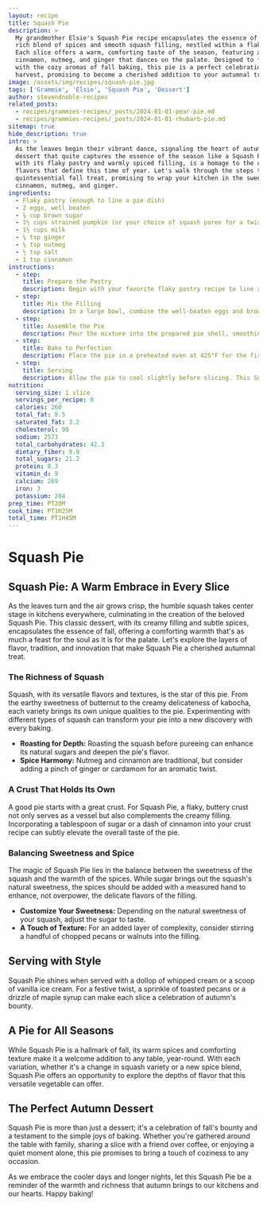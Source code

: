 ```yaml
---
layout: recipe
title: Squash Pie
description: >
  My grandmother Elsie's Squash Pie recipe encapsulates the essence of autumn with its
  rich blend of spices and smooth squash filling, nestled within a flaky pastry shell.
  Each slice offers a warm, comforting taste of the season, featuring a symphony of
  cinnamon, nutmeg, and ginger that dances on the palate. Designed to fill your kitchen
  with the cozy aromas of fall baking, this pie is a perfect celebration of the
  harvest, promising to become a cherished addition to your autumnal traditions.
image: /assets/img/recipes/squash-pie.jpg
tags: ['Grammie', 'Elsie', 'Squash Pie', 'Dessert']
author: stevendnoble-recipes
related_posts:
  - recipes/grammies-recipes/_posts/2024-01-01-pear-pie.md
  - recipes/grammies-recipes/_posts/2024-01-01-rhubarb-pie.md
sitemap: true
hide_description: true
intro: >
  As the leaves begin their vibrant dance, signaling the heart of autumn, there's no
  dessert that quite captures the essence of the season like a Squash Pie. This recipe,
  with its flaky pastry and warmly spiced filling, is a homage to the comforting
  flavors that define this time of year. Let's walk through the steps to create this
  quintessential fall treat, promising to wrap your kitchen in the sweet scents of
  cinnamon, nutmeg, and ginger.
ingredients:
  - Flaky pastry (enough to line a pie dish)
  - 2 eggs, well beaten
  - ¾ cup brown sugar
  - 1½ cups strained pumpkin (or your choice of squash puree for a twist on tradition)
  - 1½ cups milk
  - ¼ tsp ginger
  - ¼ tsp nutmeg
  - ½ tsp salt
  - 1 tsp cinnamon
instructions:
  - step:
    title: Prepare the Pastry
    description: Begin with your favorite flaky pastry recipe to line a 9-inch pie dish. Ensure it's rolled out thin enough to accommodate the rich filling while holding its shape beautifully as it bakes.
  - step:
    title: Mix the Filling
    description: In a large bowl, combine the well-beaten eggs and brown sugar until smooth. Add in the strained pumpkin, blending well to incorporate the milk, ginger, nutmeg, salt, and cinnamon into a harmonious mix that sings of autumn.
  - step:
    title: Assemble the Pie
    description: Pour the mixture into the prepared pie shell, smoothing the top with a spatula. The vibrant color of the filling against the pastry is a prelude to the deliciousness to come.
  - step:
    title: Bake to Perfection
    description: Place the pie in a preheated oven at 425°F for the first 10 minutes. This initial high heat helps set the crust, ensuring it stays flaky and delicious. After the first 10 minutes, reduce the oven temperature to 350°F and continue baking until done. The classic test for doneness is inserting a silver knife into the center of the pie; it should come out clean.
  - step:
    title: Serving
    description: Allow the pie to cool slightly before slicing. This Squash Pie is best enjoyed warm, perhaps with a dollop of whipped cream or a scoop of vanilla ice cream, adding a creamy contrast to the spiced filling.
nutrition:
  serving_size: 1 slice
  servings_per_recipe: 8
  calories: 260
  total_fat: 8.5
  saturated_fat: 3.2
  cholesterol: 99
  sodium: 2573
  total_carbohydrates: 42.3
  dietary_fiber: 9.9
  total_sugars: 21.2
  protein: 8.3
  vitamin_d: 9
  calcium: 269
  iron: 3
  potassium: 204
prep_time: PT20M
cook_time: PT1H25M
total_time: PT1H45M
---
```


# Squash Pie

## Squash Pie: A Warm Embrace in Every Slice

As the leaves turn and the air grows crisp, the humble squash takes center stage in kitchens everywhere, culminating in the creation of the beloved Squash Pie. This classic dessert, with its creamy filling and subtle spices, encapsulates the essence of fall, offering a comforting warmth that's as much a feast for the soul as it is for the palate. Let's explore the layers of flavor, tradition, and innovation that make Squash Pie a cherished autumnal treat.

### The Richness of Squash

Squash, with its versatile flavors and textures, is the star of this pie. From the earthy sweetness of butternut to the creamy delicateness of kabocha, each variety brings its own unique qualities to the pie. Experimenting with different types of squash can transform your pie into a new discovery with every baking.

* **Roasting for Depth:** Roasting the squash before pureeing can enhance its natural sugars and deepen the pie's flavor.
* **Spice Harmony:** Nutmeg and cinnamon are traditional, but consider adding a pinch of ginger or cardamom for an aromatic twist.

### A Crust That Holds Its Own

A good pie starts with a great crust. For Squash Pie, a flaky, buttery crust not only serves as a vessel but also complements the creamy filling. Incorporating a tablespoon of sugar or a dash of cinnamon into your crust recipe can subtly elevate the overall taste of the pie.

### Balancing Sweetness and Spice

The magic of Squash Pie lies in the balance between the sweetness of the squash and the warmth of the spices. While sugar brings out the squash's natural sweetness, the spices should be added with a measured hand to enhance, not overpower, the delicate flavors of the filling.

* **Customize Your Sweetness:** Depending on the natural sweetness of your squash, adjust the sugar to taste.
* **A Touch of Texture:** For an added layer of complexity, consider stirring a handful of chopped pecans or walnuts into the filling.

## Serving with Style

Squash Pie shines when served with a dollop of whipped cream or a scoop of vanilla ice cream. For a festive twist, a sprinkle of toasted pecans or a drizzle of maple syrup can make each slice a celebration of autumn's bounty.

## A Pie for All Seasons

While Squash Pie is a hallmark of fall, its warm spices and comforting texture make it a welcome addition to any table, year-round. With each variation, whether it's a change in squash variety or a new spice blend, Squash Pie offers an opportunity to explore the depths of flavor that this versatile vegetable can offer.

## The Perfect Autumn Dessert

Squash Pie is more than just a dessert; it's a celebration of fall's bounty and a testament to the simple joys of baking. Whether you're gathered around the table with family, sharing a slice with a friend over coffee, or enjoying a quiet moment alone, this pie promises to bring a touch of coziness to any occasion.

As we embrace the cooler days and longer nights, let this Squash Pie be a reminder of the warmth and richness that autumn brings to our kitchens and our hearts. Happy baking!

